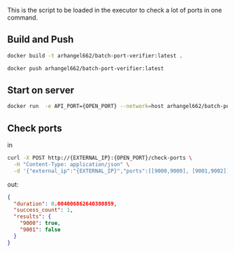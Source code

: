 This is the script to be loaded in the executor to check a lot of ports in one command.

## Build and Push

```bash
docker build -t arhangel662/batch-port-verifier:latest .

docker push arhangel662/batch-port-verifier:latest
```


## Start on server
```bash
docker run  -e API_PORT={OPEN_PORT} --network=host arhangel662/batch-port-verifier:latest
```


## Check ports
in
```bash
curl -X POST http://{EXTERNAL_IP}:{OPEN_PORT}/check-ports \
  -H "Content-Type: application/json" \
  -d '{"external_ip":"{EXTERNAL_IP}","ports":[[9000,9000], [9001,9002]]}'
```
out:
```json
{
  "duration": 0.004006862640380859,
  "success_count": 1,
  "results": {
    "9000": true,
    "9001": false
  }
}
```